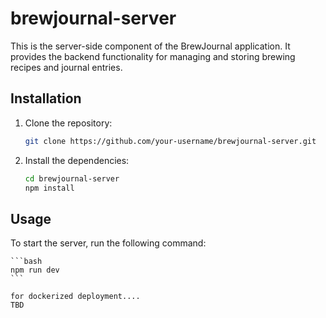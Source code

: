 # brewjournal-server

This is the server-side component of the BrewJournal application. It provides the backend functionality for managing and storing brewing recipes and journal entries.

## Installation

1. Clone the repository:

    ```bash
    git clone https://github.com/your-username/brewjournal-server.git
    ```

2. Install the dependencies:

    ```bash
    cd brewjournal-server
    npm install
    ```

## Usage

To start the server, run the following command:

    ```bash
    npm run dev    
    ```

    for dockerized deployment.... 
    TBD
